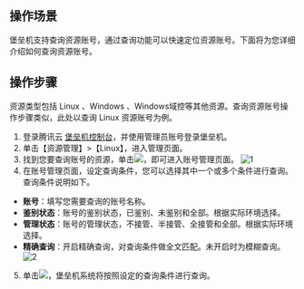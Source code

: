 ## 操作场景
堡垒机支持查询资源账号，通过查询功能可以快速定位资源账号。下面将为您详细介绍如何查询资源账号。

## 操作步骤
资源类型包括 Linux 、Windows 、Windows域控等其他资源。查询资源账号操作步骤类似，此处以查询 Linux 资源账号为例。
1. 登录腾讯云 [堡垒机控制台](https://console.cloud.tencent.com/cds/dasb)，并使用管理员账号登录堡垒机。
2. 单击【资源管理】>【Linux】，进入管理页面。
3. 找到您要查询账号的资源，单击<img src="https://main.qcloudimg.com/raw/6ce56e0ba623b3c88ac789505dd16234.png"  style="margin:0;">，即可进入账号管理页面。
![1](https://main.qcloudimg.com/raw/b04669730acd62048622192f6211c8d3.png)
4. 在账号管理页面，设定查询条件，您可以选择其中一个或多个条件进行查询。查询条件说明如下。
 - **账号**：填写您需要查询的账号名称。
 - **鉴别状态**：账号的鉴别状态，已鉴别、未鉴别和全部。根据实际环境选择。
 - **管理状态**：账号的管理状态，不接管、半接管、全接管和全部。根据实际环境选择。
 - **精确查询**：开启精确查询，对查询条件做全文匹配。未开启时为模糊查询。
    ![2](https://main.qcloudimg.com/raw/c8dd7045022f8fb674fa0a38aae70535.png)
5. 单击<img src="https://main.qcloudimg.com/raw/5231a183bafdb4ac03adbdbbf3535730.png"  style="margin:0;">，堡垒机系统将按照设定的查询条件进行查询。
